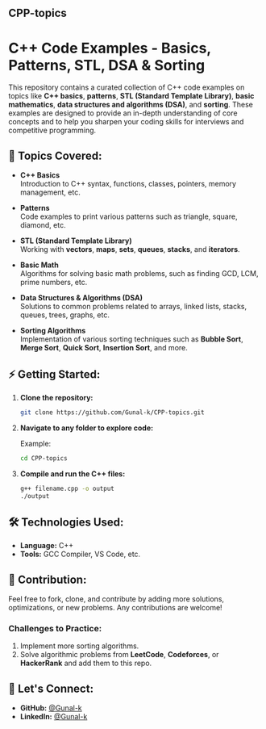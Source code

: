 ## **CPP-topics**

# C++ Code Examples - Basics, Patterns, STL, DSA & Sorting

This repository contains a curated collection of C++ code examples on topics like **C++ basics**, **patterns**, **STL (Standard Template Library)**, **basic mathematics**, **data structures and algorithms (DSA)**, and **sorting**. These examples are designed to provide an in-depth understanding of core concepts and to help you sharpen your coding skills for interviews and competitive programming.

## 📂 Topics Covered:

- **C++ Basics**  
  Introduction to C++ syntax, functions, classes, pointers, memory management, etc.

- **Patterns**  
  Code examples to print various patterns such as triangle, square, diamond, etc.

- **STL (Standard Template Library)**  
  Working with **vectors**, **maps**, **sets**, **queues**, **stacks**, and **iterators**.

- **Basic Math**  
  Algorithms for solving basic math problems, such as finding GCD, LCM, prime numbers, etc.

- **Data Structures & Algorithms (DSA)**  
  Solutions to common problems related to arrays, linked lists, stacks, queues, trees, graphs, etc.

- **Sorting Algorithms**  
  Implementation of various sorting techniques such as **Bubble Sort**, **Merge Sort**, **Quick Sort**, **Insertion Sort**, and more.

## ⚡ Getting Started:

1. **Clone the repository:**

   ```bash
   git clone https://github.com/Gunal-k/CPP-topics.git
   ```

2. **Navigate to any folder to explore code:**

   Example:
   ```bash
   cd CPP-topics
   ```

3. **Compile and run the C++ files:**

   ```bash
   g++ filename.cpp -o output
   ./output
   ```

## 🛠️ Technologies Used:
- **Language:** C++
- **Tools:** GCC Compiler, VS Code, etc.

## 🤝 Contribution:
Feel free to fork, clone, and contribute by adding more solutions, optimizations, or new problems. Any contributions are welcome!

### **Challenges to Practice:**
1. Implement more sorting algorithms.
2. Solve algorithmic problems from **LeetCode**, **Codeforces**, or **HackerRank** and add them to this repo.

## 🔗 Let's Connect:
- **GitHub:** [@Gunal-k](https://github.com/Gunal-k)
- **LinkedIn:** [@Gunal-k](https://www.linkedin.com/in/gunal-k-9435b02a7/)
